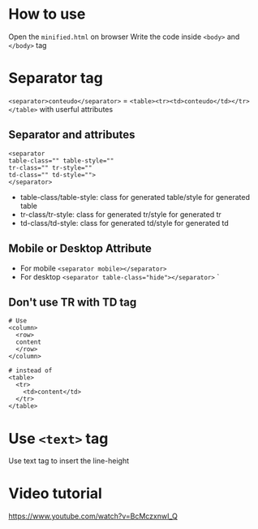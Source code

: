 # How to use
Open the `minified.html` on browser
Write the code inside `<body>` and `</body>` tag

# Separator tag
``<separator>conteudo</separator>`` = ``<table><tr><td>conteudo</td></tr></table>`` with userful attributes



## Separator and attributes
```
<separator
table-class="" table-style=""
tr-class="" tr-style=""
td-class="" td-style="">
</separator>
```
- table-class/table-style: class for generated table/style for generated table
- tr-class/tr-style: class for generated tr/style for generated tr
- td-class/td-style: class for generated td/style for generated td
  
## Mobile or Desktop Attribute  

 - For mobile
``<separator mobile></separator>``
 - For desktop
``<separator table-class="hide"></separator>`` `

## Don't use TR with TD tag 
```
# Use
<column>
  <row>
  content
  </row>
</column>

# instead of
<table>
  <tr>
    <td>content</td>
  </tr>
</table>
``` 
# Use `<text>` tag 
Use text tag to insert the line-height

# Video tutorial
https://www.youtube.com/watch?v=BcMczxnwI_Q
